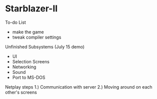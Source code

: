 # Starblazer-II
To-do List
- make the game
- tweak compiler settings

Unfinished Subsystems (July 15 demo)
- UI
- Selection Screens
- Networking
- Sound
- Port to MS-DOS

Netplay steps
1.) Communication with server
2.) Moving around on each other's screens
